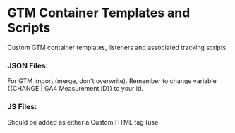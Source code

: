 # GTM Container Templates and Scripts
Custom GTM container templates, listeners and associated tracking scripts.

<h3>JSON Files:</h3>
For GTM import (merge, don't overwrite).
Remember to change variable {{CHANGE | GA4 Measurement ID}} to your id.

<h3>JS Files:</h3>
Should be added as either a Custom HTML tag (use <script>) or a Custom Javascript Variable (ommit <script>) in GTM.
